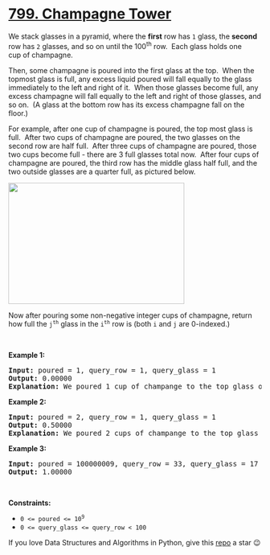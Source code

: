 # [799. Champagne Tower][title]

<p>We stack glasses in a pyramid, where the <strong>first</strong> row has <code>1</code> glass, the <strong>second</strong> row has <code>2</code> glasses, and so on until the 100<sup>th</sup> row.  Each glass holds one cup of champagne.</p>
<p>Then, some champagne is poured into the first glass at the top.  When the topmost glass is full, any excess liquid poured will fall equally to the glass immediately to the left and right of it.  When those glasses become full, any excess champagne will fall equally to the left and right of those glasses, and so on.  (A glass at the bottom row has its excess champagne fall on the floor.)</p>
<p>For example, after one cup of champagne is poured, the top most glass is full.  After two cups of champagne are poured, the two glasses on the second row are half full.  After three cups of champagne are poured, those two cups become full - there are 3 full glasses total now.  After four cups of champagne are poured, the third row has the middle glass half full, and the two outside glasses are a quarter full, as pictured below.</p>
<p><img alt="" src="https://s3-lc-upload.s3.amazonaws.com/uploads/2018/03/09/tower.png" style="height: 241px; width: 350px;"/></p>
<p>Now after pouring some non-negative integer cups of champagne, return how full the <code>j<sup>th</sup></code> glass in the <code>i<sup>th</sup></code> row is (both <code>i</code> and <code>j</code> are 0-indexed.)</p>
<p> </p>
<p><strong>Example 1:</strong></p>
<pre><strong>Input:</strong> poured = 1, query_row = 1, query_glass = 1
<strong>Output:</strong> 0.00000
<strong>Explanation:</strong> We poured 1 cup of champange to the top glass of the tower (which is indexed as (0, 0)). There will be no excess liquid so all the glasses under the top glass will remain empty.
</pre>
<p><strong>Example 2:</strong></p>
<pre><strong>Input:</strong> poured = 2, query_row = 1, query_glass = 1
<strong>Output:</strong> 0.50000
<strong>Explanation:</strong> We poured 2 cups of champange to the top glass of the tower (which is indexed as (0, 0)). There is one cup of excess liquid. The glass indexed as (1, 0) and the glass indexed as (1, 1) will share the excess liquid equally, and each will get half cup of champange.
</pre>
<p><strong>Example 3:</strong></p>
<pre><strong>Input:</strong> poured = 100000009, query_row = 33, query_glass = 17
<strong>Output:</strong> 1.00000
</pre>
<p> </p>
<p><strong>Constraints:</strong></p>
<ul>
<li><code>0 &lt;= poured &lt;= 10<sup>9</sup></code></li>
<li><code>0 &lt;= query_glass &lt;= query_row &lt; 100</code></li>
</ul>

If you love Data Structures and Algorithms in Python, give this [repo][me] a star :wink:

[title]: https://leetcode.com/problems/champagne-tower
[me]: https://github.com/bumblebee211196/awesome-python-leetcode